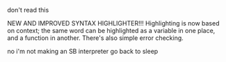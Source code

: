 don't read this

NEW AND IMPROVED SYNTAX HIGHLIGHTER!!!
Highlighting is now based on context; the same word can be highlighted as a variable in one place, and a function in another.
There's also simple error checking.

no i'm not making an SB interpreter go back to sleep
